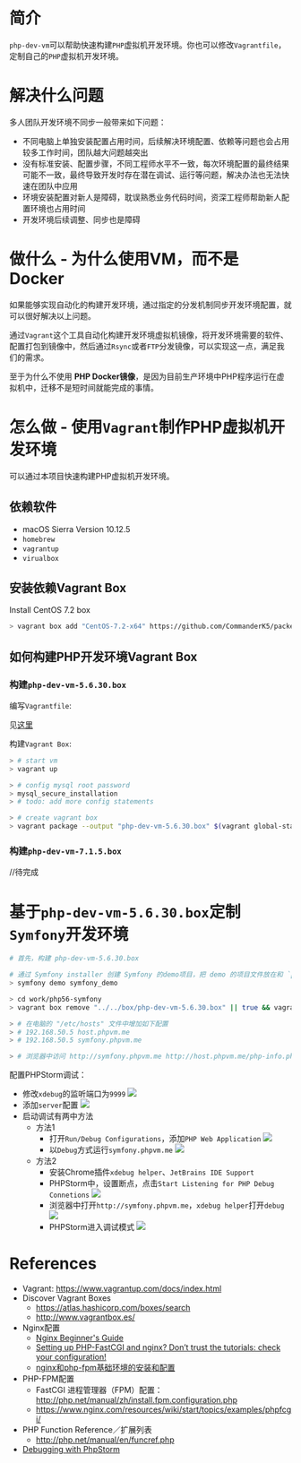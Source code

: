 # 简介

`php-dev-vm`可以帮助快速构建`PHP`虚拟机开发环境。你也可以修改`Vagrantfile`，定制自己的`PHP`虚拟机开发环境。

# 解决什么问题

多人团队开发环境不同步一般带来如下问题：

- 不同电脑上单独安装配置占用时间，后续解决环境配置、依赖等问题也会占用较多工作时间，团队越大问题越突出
- 没有标准安装、配置步骤，不同工程师水平不一致，每次环境配置的最终结果可能不一致，最终导致开发时存在潜在调试、运行等问题，解决办法也无法快速在团队中应用
- 环境安装配置对新人是障碍，耽误熟悉业务代码时间，资深工程师帮助新人配置环境也占用时间
- 开发环境后续调整、同步也是障碍

# 做什么 - 为什么使用VM，而不是Docker

如果能够实现自动化的构建开发环境，通过指定的分发机制同步开发环境配置，就可以很好解决以上问题。

通过`Vagrant`这个工具自动化构建开发环境虚拟机镜像，将开发环境需要的软件、配置打包到镜像中，然后通过`Rsync`或者`FTP`分发镜像，可以实现这一点，满足我们的需求。

至于为什么不使用 **PHP Docker镜像**，是因为目前生产环境中PHP程序运行在虚拟机中，迁移不是短时间就能完成的事情。

# 怎么做 - 使用`Vagrant`制作PHP虚拟机开发环境

可以通过本项目快速构建PHP虚拟机开发环境。

## 依赖软件

- macOS Sierra Version 10.12.5
- `homebrew`
- `vagrantup`
- `virualbox`

## 安装依赖Vagrant Box

Install CentOS 7.2 box

```sh
> vagrant box add "CentOS-7.2-x64" https://github.com/CommanderK5/packer-centos-template/releases/download/0.7.2/vagrant-centos-7.2.box
```

## 如何构建PHP开发环境Vagrant Box

### 构建`php-dev-vm-5.6.30.box`

编写`Vagrantfile`:

见[这里](./src/PHP-5.6.30/Vagrantfile)

构建`Vagrant Box`:

```sh
> # start vm
> vagrant up

> # config mysql root password
> mysql_secure_installation
> # todo: add more config statements

> # create vagrant box
> vagrant package --output "php-dev-vm-5.6.30.box" $(vagrant global-status | grep 'src/PHP-5.6.30' | awk '{print $1}') && mv php-dev-vm-5.6.30.box ../../box/
```

### 构建`php-dev-vm-7.1.5.box`

//待完成


# 基于`php-dev-vm-5.6.30.box`定制`Symfony`开发环境

```sh
# 首先，构建 php-dev-vm-5.6.30.box

# 通过 Symfony installer 创建 Symfony 的demo项目，把 demo 的项目文件放在和 `php-dev-vm` 的平级目录 `symfony_demo` 中
> symfony demo symfony_demo

> cd work/php56-symfony
> vagrant box remove "../../box/php-dev-vm-5.6.30.box" || true && vagrant up  # ignore error when box not exists

> # 在电脑的 "/etc/hosts" 文件中增加如下配置
> # 192.168.50.5 host.phpvm.me
> # 192.168.50.5 symfony.phpvm.me

> # 浏览器中访问 http://symfony.phpvm.me http://host.phpvm.me/php-info.php ，能正常打开页面
```

配置PHPStorm调试：

- 修改`xdebug`的监听端口为`9999`
  ![](assets/README-4a09b.png)
- 添加`server`配置
  ![](assets/README-37991.png)
- 启动调试有两中方法
  - 方法1
    - 打开`Run/Debug Configurations`，添加`PHP Web Application`
      ![](assets/README-19551.png)
    - 以`Debug`方式运行`symfony.phpvm.me`
      ![](assets/README-673e3.png)
  - 方法2
    - 安装Chrome插件`xdebug helper`、`JetBrains IDE Support`
    - PHPStorm中，设置断点，点击`Start Listening for PHP Debug Connetions`
    ![](assets/README-19671.png)
    - 浏览器中打开`http://symfony.phpvm.me`，`xdebug helper`打开`debug`
    ![](assets/README-b6687.png)
    - PHPStorm进入调试模式
    ![](assets/README-f879b.png)

# References

- Vagrant: https://www.vagrantup.com/docs/index.html
- Discover Vagrant Boxes
  - https://atlas.hashicorp.com/boxes/search
  - http://www.vagrantbox.es/
- Nginx配置
  - [Nginx Beginner's Guide](http://nginx.org/en/docs/beginners_guide.html)
  - [Setting up PHP-FastCGI and nginx? Don’t trust the tutorials: check your configuration!](https://nealpoole.com/blog/2011/04/setting-up-php-fastcgi-and-nginx-dont-trust-the-tutorials-check-your-configuration/)
  - [nginx和php-fpm基础环境的安装和配置](https://segmentfault.com/a/1190000003067656)
- PHP-FPM配置
  - FastCGI 进程管理器（FPM）配置：http://php.net/manual/zh/install.fpm.configuration.php
  - https://www.nginx.com/resources/wiki/start/topics/examples/phpfcgi/
- PHP Function Reference／扩展列表
  - http://php.net/manual/en/funcref.php
- [Debugging with PhpStorm](https://confluence.jetbrains.com/display/PhpStorm/Debugging+with+PhpStorm)
